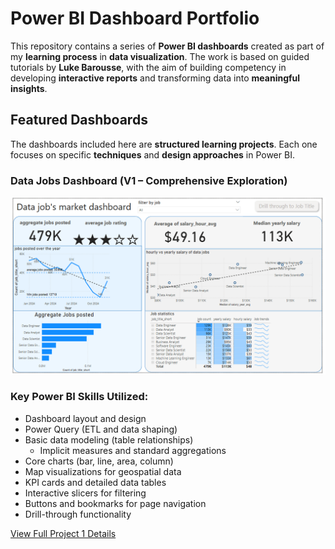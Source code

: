# Power BI Dashboard Portfolio

This repository contains a series of **Power BI dashboards** created as part of my **learning process** in **data visualization**. The work is based on guided tutorials by **Luke Barousse**, with the aim of building competency in developing **interactive reports** and transforming data into **meaningful insights**.

## Featured Dashboards

The dashboards included here are **structured learning projects**. Each one focuses on specific **techniques** and **design approaches** in Power BI.

### Data Jobs Dashboard (V1 – Comprehensive Exploration)

![Data Jobs DB GIF](./images/dashboard%20main.png)

### Key Power BI Skills Utilized:

- Dashboard layout and design
- Power Query (ETL and data shaping)
- Basic data modeling (table relationships)
  - Implicit measures and standard aggregations
- Core charts (bar, line, area, column)
- Map visualizations for geospatial data
- KPI cards and detailed data tables
- Interactive slicers for filtering
- Buttons and bookmarks for page navigation
- Drill-through functionality

[View Full Project 1 Details](./Data_jobs_v1/README.md)

